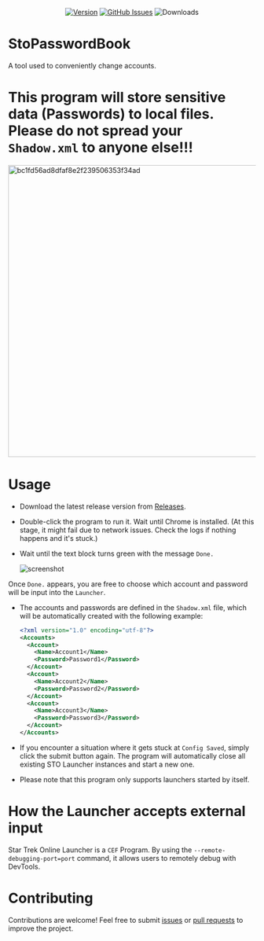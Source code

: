 <div align="center">

[![Version](https://img.shields.io/github/v/release/XKaguya/AutoReconnect-Remastered?sort=semver&style=flat-square&color=8DBBE9&label=Version)]()
[![GitHub Issues](https://img.shields.io/github/issues/XKaguya/AutoReconnect-Remastered/total?style=flat-square&label=Issues&color=d77982)](https://github.com/XKaguya/AutoReconnect-Remastered)
![Downloads](https://img.shields.io/github/downloads/XKaguya/AutoReconnect-Remastered/total?style=flat-square&label=Downloads&color=d77982)

</div>

# StoPasswordBook
A tool used to conveniently change accounts.

# This program will store sensitive data (Passwords) to local files. Please do not spread your `Shadow.xml` to anyone else!!!

<img width="594" alt="bc1fd56ad8dfaf8e2f239506353f34ad" src="https://github.com/user-attachments/assets/3b73681f-df1f-4bc7-b8f2-c80e24f617d7">


# Usage

* Download the latest release version from [Releases](https://github.com/XKaguya/StoPasswordBook/releases/latest).
* Double-click the program to run it. Wait until Chrome is installed. (At this stage, it might fail due to network issues. Check the logs if nothing happens and it's stuck.)
* Wait until the text block turns green with the message `Done.`
  
  ![screenshot](https://github.com/user-attachments/assets/fe4e97a7-7087-4825-8f0d-f073bcd58962)

Once `Done.` appears, you are free to choose which account and password will be input into the `Launcher`.

* The accounts and passwords are defined in the `Shadow.xml` file, which will be automatically created with the following example:
  
  ```xml
  <?xml version="1.0" encoding="utf-8"?>
  <Accounts>
    <Account>
      <Name>Account1</Name>
      <Password>Password1</Password>
    </Account>
    <Account>
      <Name>Account2</Name>
      <Password>Password2</Password>
    </Account>
    <Account>
      <Name>Account3</Name>
      <Password>Password3</Password>
    </Account>
  </Accounts>
  ```

* If you encounter a situation where it gets stuck at `Config Saved`, simply click the submit button again. The program will automatically close all existing STO Launcher instances and start a new one.
* Please note that this program only supports launchers started by itself.

# How the Launcher accepts external input
Star Trek Online Launcher is a `CEF` Program. By using the `--remote-debugging-port=port` command, it allows users to remotely debug with DevTools.

# Contributing
Contributions are welcome! Feel free to submit [issues](https://github.com/XKaguya/StoPasswordBook/issues) or [pull requests](https://github.com/XKaguya/StoPasswordBook/pulls) to improve the project.
